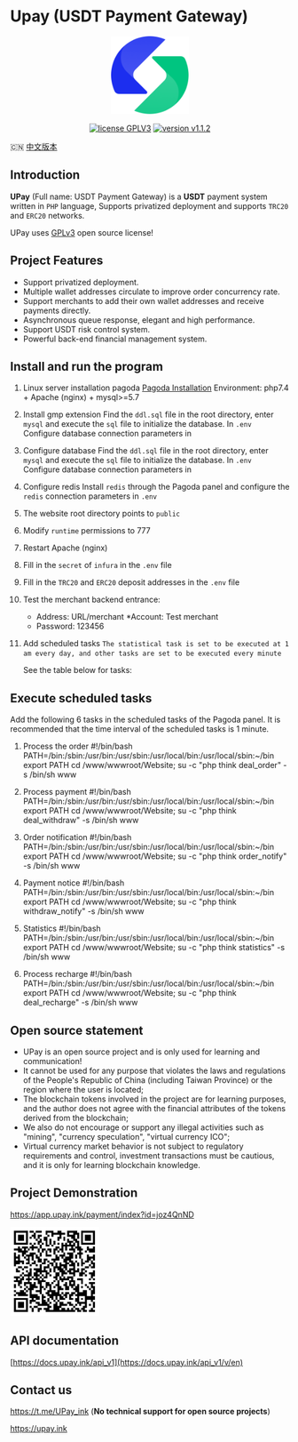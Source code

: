 # Upay (USDT Payment Gateway)

<p align="center">
<img src="https://raw.githubusercontent.com/UPay-USDT/USDT-Payment-Gateway/main/UPay-logo.png" witdh="140" height="140">
</p>
<p align="center">
<a href="https://www.gnu.org/licenses/gpl-3.0.html"><img src="https://img.shields.io/badge/license-GPLV3-blue" alt="license GPLV3"></a>
<a href="https://github.com/UPay-USDT/USDT-Payment-Gateway/releases/tag/v1.1.2"><img src="https://img.shields.io/badge/version-v1.1.2-green" alt="version v1.1.2"></a>
</p>

🇨🇳 [中文版本](https://github.com/UPay-USDT/USDT-Payment-Gateway/blob/main/README.md) 


## Introduction
**UPay** (Full name: USDT Payment Gateway) is a **USDT** payment system written in `PHP` language, Supports privatized deployment and supports `TRC20` and `ERC20` networks.

UPay uses [GPLv3](https://www.gnu.org/licenses/gpl-3.0.html) open source license!

## Project Features
* Support privatized deployment.
* Multiple wallet addresses circulate to improve order concurrency rate.
* Support merchants to add their own wallet addresses and receive payments directly.
* Asynchronous queue response, elegant and high performance.
* Support USDT risk control system.
* Powerful back-end financial management system.

## Install and run the program
1. Linux server installation pagoda
  [Pagoda Installation](https://www.bt.cn/new/download.html)
  Environment: php7.4 + Apache (nginx) + mysql>=5.7

2. Install gmp extension
   Find the <code>ddl.sql</code> file in the root directory, enter <code>mysql</code> and execute the <code>sql</code> file to initialize the database. In <code>.env</code> Configure database connection parameters in

3. Configure database
   Find the <code>ddl.sql</code> file in the root directory, enter <code>mysql</code> and execute the <code>sql</code> file to initialize the database. In <code>.env</code> Configure database connection parameters in

4. Configure redis
   Install <code>redis</code> through the Pagoda panel and configure the <code>redis</code> connection parameters in <code>.env</code>

5. The website root directory points to <code>public</code>

6. Modify <code>runtime</code> permissions to 777

7. Restart Apache (nginx)

8. Fill in the <code>secret</code> of <code>infura</code> in the <code>.env</code> file

9. Fill in the `TRC20` and `ERC20` deposit addresses in the `.env` file

10. Test the merchant backend entrance:
     * Address: URL/merchant
     *Account: Test merchant
     * Password: 123456

12. Add scheduled tasks
     `The statistical task is set to be executed at 1 am every day, and other tasks are set to be executed every minute`

     See the table below for tasks:

## Execute scheduled tasks

Add the following 6 tasks in the scheduled tasks of the Pagoda panel. It is recommended that the time interval of the scheduled tasks is 1 minute.

1. Process the order
   #!/bin/bash
   PATH=/bin:/sbin:/usr/bin:/usr/sbin:/usr/local/bin:/usr/local/sbin:~/bin
   export PATH
   cd /www/wwwroot/Website; su -c "php think deal_order" -s /bin/sh www

2. Process payment
   #!/bin/bash
   PATH=/bin:/sbin:/usr/bin:/usr/sbin:/usr/local/bin:/usr/local/sbin:~/bin
   export PATH
   cd /www/wwwroot/Website; su -c "php think deal_withdraw" -s /bin/sh www

3. Order notification
   #!/bin/bash
   PATH=/bin:/sbin:/usr/bin:/usr/sbin:/usr/local/bin:/usr/local/sbin:~/bin
   export PATH
   cd /www/wwwroot/Website; su -c "php think order_notify" -s /bin/sh www

4. Payment notice
   #!/bin/bash
   PATH=/bin:/sbin:/usr/bin:/usr/sbin:/usr/local/bin:/usr/local/sbin:~/bin
   export PATH
   cd /www/wwwroot/Website; su -c "php think withdraw_notify" -s /bin/sh www

5. Statistics
   #!/bin/bash
   PATH=/bin:/sbin:/usr/bin:/usr/sbin:/usr/local/bin:/usr/local/sbin:~/bin
   export PATH
   cd /www/wwwroot/Website; su -c "php think statistics" -s /bin/sh www

6. Process recharge
   #!/bin/bash
   PATH=/bin:/sbin:/usr/bin:/usr/sbin:/usr/local/bin:/usr/local/sbin:~/bin
   export PATH
   cd /www/wwwroot/Website; su -c "php think deal_recharge" -s /bin/sh www

## Open source statement
* UPay is an open source project and is only used for learning and communication!
* It cannot be used for any purpose that violates the laws and regulations of the People's Republic of China (including Taiwan Province) or the region where the user is located;
* The blockchain tokens involved in the project are for learning purposes, and the author does not agree with the financial attributes of the tokens derived from the blockchain;
* We also do not encourage or support any illegal activities such as "mining", "currency speculation", "virtual currency ICO";
* Virtual currency market behavior is not subject to regulatory requirements and control, investment transactions must be cautious, and it is only for learning blockchain knowledge.

## Project Demonstration
https://app.upay.ink/payment/index?id=joz4QnND

<img src="https://raw.githubusercontent.com/UPay-USDT/USDT-Payment-Gateway/main/demo-qrcode.png" witdh="160" height="160">

## API documentation
[https://docs.upay.ink/api_v1](https://docs.upay.ink/api_v1/v/en)

## Contact us
https://t.me/UPay_ink (**No technical support for open source projects**)

https://upay.ink

